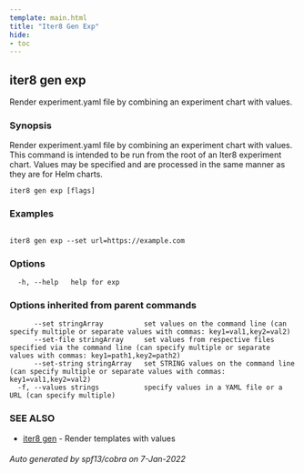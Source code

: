 ```yaml
---
template: main.html
title: "Iter8 Gen Exp"
hide:
- toc
---
```


## iter8 gen exp

Render experiment.yaml file by combining an experiment chart with values.

### Synopsis


Render experiment.yaml file by combining an experiment chart with values.
This command is intended to be run from the root of an Iter8 experiment chart. Values may be specified and are processed in the same manner as they are for Helm charts.

```
iter8 gen exp [flags]
```

### Examples

```

iter8 gen exp --set url=https://example.com

```

### Options

```
  -h, --help   help for exp
```

### Options inherited from parent commands

```
      --set stringArray          set values on the command line (can specify multiple or separate values with commas: key1=val1,key2=val2)
      --set-file stringArray     set values from respective files specified via the command line (can specify multiple or separate values with commas: key1=path1,key2=path2)
      --set-string stringArray   set STRING values on the command line (can specify multiple or separate values with commas: key1=val1,key2=val2)
  -f, --values strings           specify values in a YAML file or a URL (can specify multiple)
```

### SEE ALSO

* [iter8 gen](iter8_gen.md)	 - Render templates with values

###### Auto generated by spf13/cobra on 7-Jan-2022

